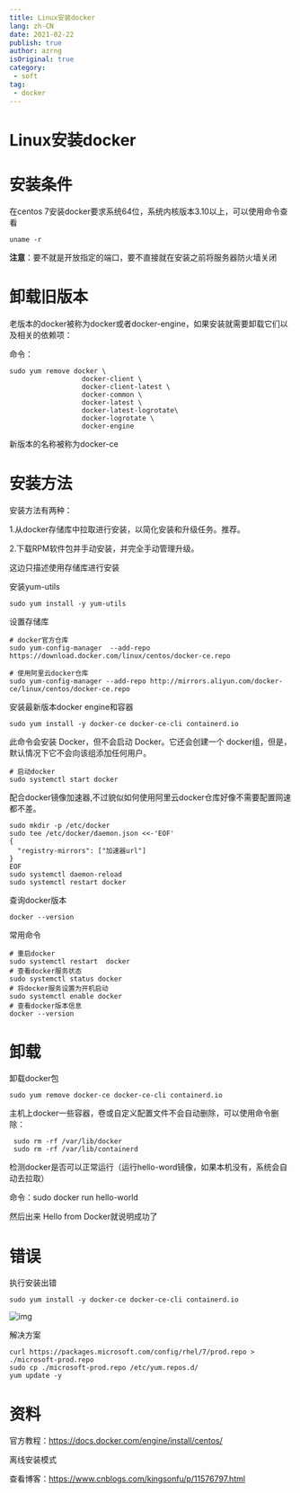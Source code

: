 ```yaml
---
title: Linux安装docker
lang: zh-CN
date: 2021-02-22
publish: true
author: azrng
isOriginal: true
category:
 - soft
tag:
 - docker
---
```

# Linux安装docker

# 安装条件

在centos 7安装docker要求系统64位，系统内核版本3.10以上，可以使用命令查看

```
uname -r
```

**注意**：要不就是开放指定的端口，要不直接就在安装之前将服务器防火墙关闭

# 卸载旧版本

老版本的docker被称为docker或者docker-engine，如果安装就需要卸载它们以及相关的依赖项：

命令：

```
sudo yum remove docker \
                  docker-client \
                  docker-client-latest \
                  docker-common \
                  docker-latest \
                  docker-latest-logrotate\
                  docker-logrotate \
                  docker-engine
```

新版本的名称被称为docker-ce

# 安装方法

安装方法有两种：

1.从docker存储库中拉取进行安装，以简化安装和升级任务。推荐。

2.下载RPM软件包并手动安装，并完全手动管理升级。

这边只描述使用存储库进行安装

安装yum-utils

```
sudo yum install -y yum-utils
```

设置存储库

```
# docker官方仓库
sudo yum-config-manager  --add-repo https://download.docker.com/linux/centos/docker-ce.repo

# 使用阿里云docker仓库
sudo yum-config-manager --add-repo http://mirrors.aliyun.com/docker-ce/linux/centos/docker-ce.repo
```

安装最新版本docker engine和容器

```
sudo yum install -y docker-ce docker-ce-cli containerd.io
```

此命令会安装 Docker，但不会启动 Docker。它还会创建一个 docker组，但是，默认情况下它不会向该组添加任何用户。

```
# 启动docker
sudo systemctl start docker
```

配合docker镜像加速器,不过貌似如何使用阿里云docker仓库好像不需要配置网速都不差。

```
sudo mkdir -p /etc/docker
sudo tee /etc/docker/daemon.json <<-'EOF'
{
  "registry-mirrors": ["加速器url"]
}
EOF
sudo systemctl daemon-reload
sudo systemctl restart docker
```

查询docker版本

```
docker --version
```

常用命令

```
# 重启docker
sudo systemctl restart  docker 
# 查看docker服务状态
sudo systemctl status docker
# 将docker服务设置为开机启动
sudo systemctl enable docker
# 查看docker版本信息
docker --version
```

# 卸载

卸载docker包

```
sudo yum remove docker-ce docker-ce-cli containerd.io
```

主机上docker一些容器，卷或自定义配置文件不会自动删除，可以使用命令删除：

```
 sudo rm -rf /var/lib/docker
 sudo rm -rf /var/lib/containerd
```

 

检测docker是否可以正常运行（运行hello-word镜像，如果本机没有，系统会自动去拉取）

命令：sudo docker run hello-world

然后出来 Hello from Docker就说明成功了

# 错误

执行安装出错

```
sudo yum install -y docker-ce docker-ce-cli containerd.io
```

![img](https://gitee.com/AZRNG/picture-storage/raw/master/kbms/1631381660834-2f21de05-73ed-46ab-957b-b05230265697.png)

 解决方案

```
curl https://packages.microsoft.com/config/rhel/7/prod.repo > ./microsoft-prod.repo
sudo cp ./microsoft-prod.repo /etc/yum.repos.d/
yum update -y
```

# 资料

官方教程：https://docs.docker.com/engine/install/centos/

离线安装模式

查看博客：https://www.cnblogs.com/kingsonfu/p/11576797.html